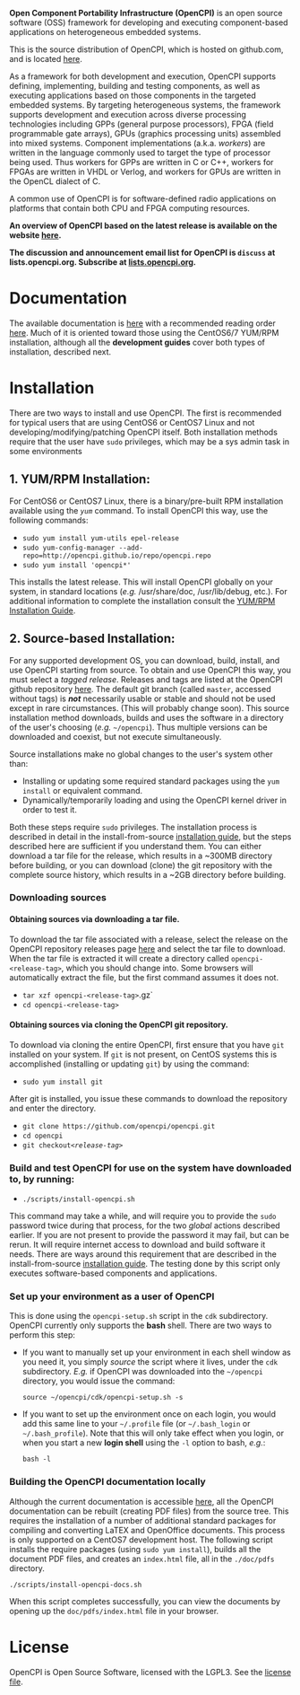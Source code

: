 __Open Component Portability Infrastructure (OpenCPI)__ is an open source software (OSS) framework for developing and executing component-based applications on heterogeneous embedded systems.

This is the source distribution of OpenCPI, which is hosted on
github.com, and is located [here](https://github.com/opencpi/opencpi).

As a framework for both development and execution, OpenCPI supports defining, implementing, building and testing components, as well as executing applications based on those components in the targeted embedded systems.  By targeting heterogeneous systems, the framework supports development and execution across diverse processing technologies including GPPs (general purpose processors), FPGA (field programmable gate arrays), GPUs (graphics processing units) assembled into mixed systems. Component implementations (a.k.a. _workers_) are written in the language commonly used to target the type of processor being used.  Thus workers for GPPs are written in C or C++, workers for FPGAs are written in VHDL or Verlog, and workers for GPUs are written in the OpenCL dialect of C.

A common use of OpenCPI is for software-defined radio applications on platforms that contain both CPU and FPGA computing resources.

**An overview of OpenCPI based on the latest release is available on the website [here](https://www.opencpi.org).**

**The discussion and announcement email list for OpenCPI is `discuss` at lists.opencpi.org.  Subscribe at [lists.opencpi.org](http:lists.opencpi.org).**

# Documentation

The available documentation is [here][doc] with a recommended reading order [here][recommend].  Much of it is oriented toward those using the CentOS6/7 YUM/RPM installation, although all the __development guides__ cover both types of installation, described next.

# Installation

There are two ways to install and use OpenCPI.  The first is recommended for typical users that are
using CentOS6 or CentOS7 Linux and not developing/modifying/patching OpenCPI itself.  Both installation methods require that the user have `sudo` privileges, which may be a sys admin task in some environments

## 1. YUM/RPM Installation:
For CentOS6 or CentOS7 Linux, there is a binary/pre-built RPM installation available using the _`yum`_ command.
  To install OpenCPI this way, use the following commands:
   - `sudo yum install yum-utils epel-release`
   - `sudo yum-config-manager --add-repo=http://opencpi.github.io/repo/opencpi.repo`
   - `sudo yum install 'opencpi*'`

  This installs the latest release.  This will install OpenCPI globally on your system, in standard locations (_e.g._ /usr/share/doc, /usr/lib/debug, etc.).
   For additional information to complete the installation consult the [YUM/RPM Installation Guide][rpminstall].

## 2. Source-based Installation:
For any supported development OS, you can download, build, install, and use OpenCPI starting from source.  To obtain and use OpenCPI this way, you must select a
_tagged release_.  Releases and tags are listed at the OpenCPI github repository [here][releases].  The default git branch (called `master`, accessed without tags) is ___not___ necessarily usable or stable and should not be used except in rare circumstances. (This will probably change soon).  This source installation method downloads, builds and uses the software in a directory of the user's choosing (_e.g._ `~/opencpi`).  Thus multiple versions can be downloaded and coexist, but not execute simultaneously.

Source installations make no global changes to the user's system other than:

   - Installing or updating some required standard packages using the `yum install` or equivalent command.
   - Dynamically/temporarily loading and using the OpenCPI kernel driver in order to test it.

Both these steps require `sudo` privileges.  The installation process is described in detail in the install-from-source [installation guide][ossinstall],
but the steps described here are sufficient if you understand them.
You can either download a tar file for the release, which results in a ~300MB directory before building, or you can download (clone) the git repository with the complete source history, which results in a ~2GB directory before building.

### Downloading sources

#### Obtaining sources via downloading a tar file.
To download the tar file associated with a release, select the release on the OpenCPI repository releases page [here](https://github.com/opencpi/opencpi/releases) and select the tar file to download.
When the tar file is extracted it will create a directory called `opencpi-<release-tag>`, which you should change into.  Some browsers will automatically extract the file, but the first command assumes it does not.
   - `tar xzf opencpi-<release-tag>`.gz`
   - `cd opencpi-<release-tag>`

#### Obtaining sources via cloning the OpenCPI git repository.
To download via cloning the entire OpenCPI, first ensure that you have `git` installed on your system.  If `git` is not present, on CentOS systems this is accomplished (installing or updating `git`) by using the command:
   - `sudo yum install git`

After git is installed, you issue these commands to download the repository and enter the directory.
   - `git clone https://github.com/opencpi/opencpi.git`
   - `cd opencpi`
   - `git checkout`*`<release-tag>`*

### Build and test OpenCPI for use on the system have downloaded to, by running:

   - `./scripts/install-opencpi.sh`

   This command may take a while, and will require you to provide the `sudo` password twice
   during that process, for the two _global_ actions described earlier.
   If you are not present to provide the password it may fail, but can be rerun.
   It will require internet access to download and build software it needs.
   There are ways around this requirement that are described in the install-from-source [installation guide][ossinstall].
   The testing done by this script only executes software-based components and applications.

### Set up your environment as a user of OpenCPI
   This is done using the `opencpi-setup.sh` script in the
   `cdk` subdirectory.  OpenCPI currently only supports the __bash__ shell.
   There are two ways to perform this step:

   - If you want to manually set up your environment in each shell window as you need it,
     you simply _source_ the script where it lives, under the `cdk` subdirectory.  _E.g._ if OpenCPI was downloaded into the
     `~/opencpi` directory, you would issue the command:

     `source ~/opencpi/cdk/opencpi-setup.sh -s`

   - If you want to set up the environment once on each login, you would add this same line to
     your `~/.profile` file (or `~/.bash_login` or `~/.bash_profile`).  Note that this will only
     take effect when you login, or when you start a new __login shell__ using the `-l` option
     to bash, _e.g._:

     `bash -l`

### Building the OpenCPI documentation locally
   Although the current documentation is accessible [here][doc], all the OpenCPI documentation can be rebuilt (creating PDF files) from the source tree.
   This requires the installation of a number of additional standard packages for compiling and converting LaTEX and OpenOffice documents.  This process
   is only supported on a CentOS7 development host.  The following script installs the require packages (using `sudo yum install`), builds all
   the document PDF files, and creates an `index.html` file, all in the `./doc/pdfs` directory.

   `./scripts/install-opencpi-docs.sh`

   When this script completes successfully, you can view the documents by opening up the `doc/pdfs/index.html` file in your browser.


# License
OpenCPI is Open Source Software, licensed with the LGPL3. See the [license file](LICENSE.txt).

[//]: # (These are reference links used in the body of this note and get stripped out when the markdown processor does its job - http://stackoverflow.com/questions/4823468/store-comments-in-markdown-syntax)

  [rpminstall]: <https://opencpi.github.io/RPM_Installation_Guide.pdf>
  [ossinstall]: <https://opencpi.github.io/OpenCPI_Installation.pdf>
  [releases]:   <https://github.com/opencpi/opencpi/releases>
  [recommend]:  <http://opencpi.github.io/Recommended.html>
  [doc]:  <https://opencpi.github.io>
